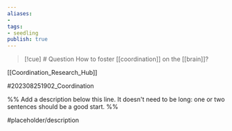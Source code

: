 ```yaml
---
aliases: 
- 
tags:
- seedling
publish: true
---
```

>[!cue] # Question
>How to foster [[coordination]] on the [[brain]]?

[[Coordination_Research_Hub]]

#202308251902_Coordination

%% Add a description below this line. It doesn't need to be long: one or two sentences should be a good start. %%

#placeholder/description 
  